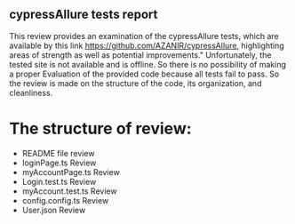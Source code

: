## cypressAllure tests report
This review provides an examination of the cypressAllure tests, which are available by this link https://github.com/AZANIR/cypressAllure, highlighting areas of strength as well as potential improvements." 
Unfortunately, the tested site is not available and is offline. So there is no possibility of making a proper Evaluation of the provided code because all tests fail to pass. So the review is made on the structure of the code, its organization, and cleanliness. 
# The structure of review:
- README file review
- loginPage.ts Review
- myAccountPage.ts Review
- Login.test.ts Review
- myAccount.test.ts Review
- config.config.ts Review
- User.json Review
